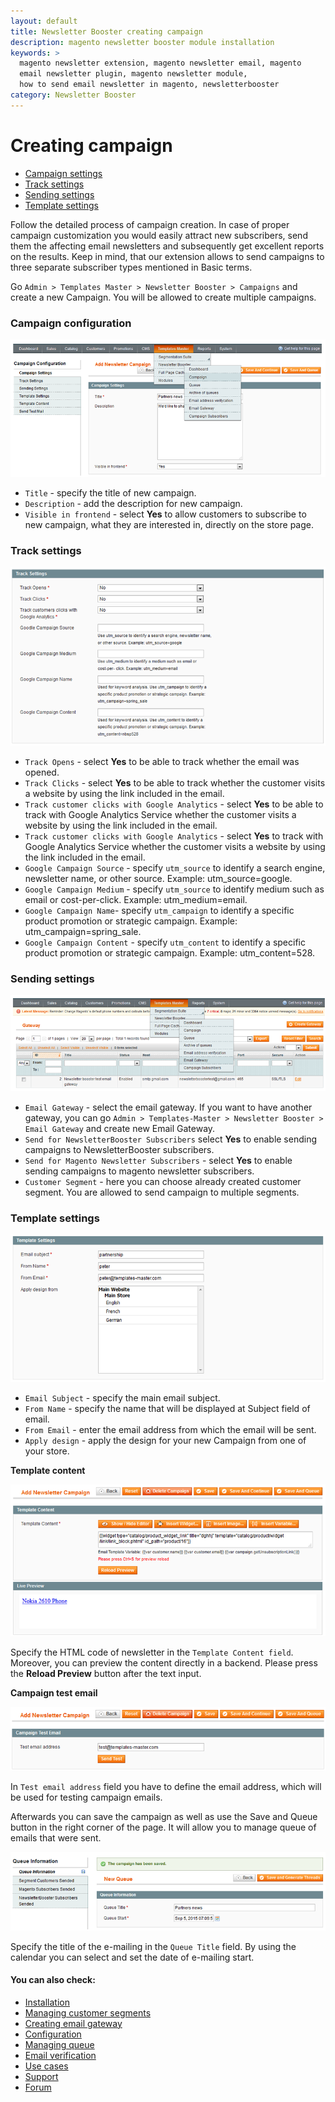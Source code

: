 ```yaml
---
layout: default
title: Newsletter Booster creating campaign
description: magento newsletter booster module installation
keywords: >
  magento newsletter extension, magento newsletter email, magento
  email newsletter plugin, magento newsletter module,
  how to send email newsletter in magento, newsletterbooster
category: Newsletter Booster
---
```


# Creating campaign

- [Campaign settings](#campaign-settings)
- [Track settings](#track-settings)
- [Sending settings](#sending-settings)
- [Template settings](#template-settings)

Follow the detailed process of campaign creation. In case of proper campaign customization you would easily attract new subscribers, send them the affecting email newsletters and subsequently get excellent reports on the results. Keep in mind, that our extension allows to send campaigns to three separate subscriber types mentioned in Basic terms.

Go `Admin > Templates Master > Newsletter Booster > Campaigns` and create a new Campaign. You will be allowed to create multiple campaigns.

### Campaign configuration

![Newsletterbooster](/images/m1/extensions/newsletter-booster/campaign-configuration.png)

-   `Title` - specify the title of new campaign.
-   `Description` - add the description for new campaign.
-   `Visible in frontend` - select **Yes** to allow customers to subscribe to new campaign, what they are interested in, directly on the store page.

### Track settings

![Newsletterbooster](/images/m1/extensions/newsletter-booster/track-settings.png)

-   `Track Opens` - select **Yes** to be able to track whether the email was opened.
-   `Track Clicks` - select **Yes** to be able to track whether the customer visits a website by using the link included in the email.
-   `Track customer clicks with Google Analytics` - select **Yes** to be able to track with Google Analytics Service whether the customer visits a website by using the link included in the email.
-   `Track customer clicks with Google Analytics` - select **Yes** to track with Google Analytics Service whether the customer visits a website by using the link included in the email.
-   `Google Campaign Source` - specify `utm_source` to identify a search engine, newsletter name, or other source. Example: utm_source=google.
-   `Google Campaign Medium` - specify `utm_source` to identify medium such as email or cost-per-click. Example: utm_medium=email.
-   `Google Campaign Name`- specify `utm_campaign` to identify a specific product promotion or strategic campaign. Example: utm_campaign=spring_sale.
-   `Google Campaign Content` - specify `utm_content` to identify a specific product promotion or strategic campaign. Example: utm_content=528.

### Sending settings

![Newsletterbooster](/images/m1/extensions/newsletter-booster/gateway-grid.png)

-   `Email Gateway` - select the email gateway. If you want to have another gateway, you can go `Admin > Templates-Master > Newsletter Booster > Email Gateway` and create new Email Gateway.
-   `Send for NewsletterBooster Subscribers` select **Yes** to enable sending campaigns to NewsletterBooster subscribers.
-   `Send for Magento Newsletter Subscribers` - select **Yes** to enable sending campaigns to magento newsletter subscribers.
-   `Customer Segment` - here you can choose already created customer segment. You are allowed to send campaign to multiple segments.

### Template settings

![Newsletterbooster](/images/m1/extensions/newsletter-booster/template-settings.png)

-   `Email Subject` - specify the main email subject.
-   `From Name` - specify the name that will be displayed at Subject field of email.
-   `From Email` - enter the email address from which the email will be sent.
-   `Apply design` - apply the design for your new Campaign from one of your store.

**Template content**

![Newsletterbooster](/images/m1/extensions/newsletter-booster/template-content.png)

Specify the HTML code of newsletter in the `Template Content field`. Moreover, you can preview the content directly in a backend. Please press the **Reload Preview** button after the text input.

**Campaign test email**

![Newsletterbooster](/images/m1/extensions/newsletter-booster/campaign-test.png)

In `Test email address` field you have to define the email address, which will be used for testing campaign emails.

Afterwards you can save the campaign as well as use the Save and Queue button in the right corner of the page. It will allow you to manage queue of emails that were sent.

![Newsletterbooster](/images/m1/extensions/newsletter-booster/queue-information.png)

Specify the title of the e-mailing in the `Queue Title` field. By using the calendar you can select and set the date of e-mailing start.

#### You can also check:

*   [Installation](../installation/)
*   [Managing customer segments](../managing-customer-segments/)
*   [Creating email gateway](../creating-email-gateway/)
*   [Configuration](../configuration/)
*   [Managing queue](../managing-queue/)
*   [Email verification](../email-verification/)
*   [Use cases](../use-cases/)
*   [Support](https://swissuplabs.com/contacts/)
*   [Forum](https://swissuplabs.com/magento-forum/)